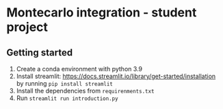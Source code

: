 # Montecarlo integration - student project

## Getting started
1. Create a conda environment with python 3.9
2. Install streamlit: https://docs.streamlit.io/library/get-started/installation by running
 `pip install streamlit`
3. Install the dependencies from `requirenments.txt`
4. Run `streamlit run introduction.py`

